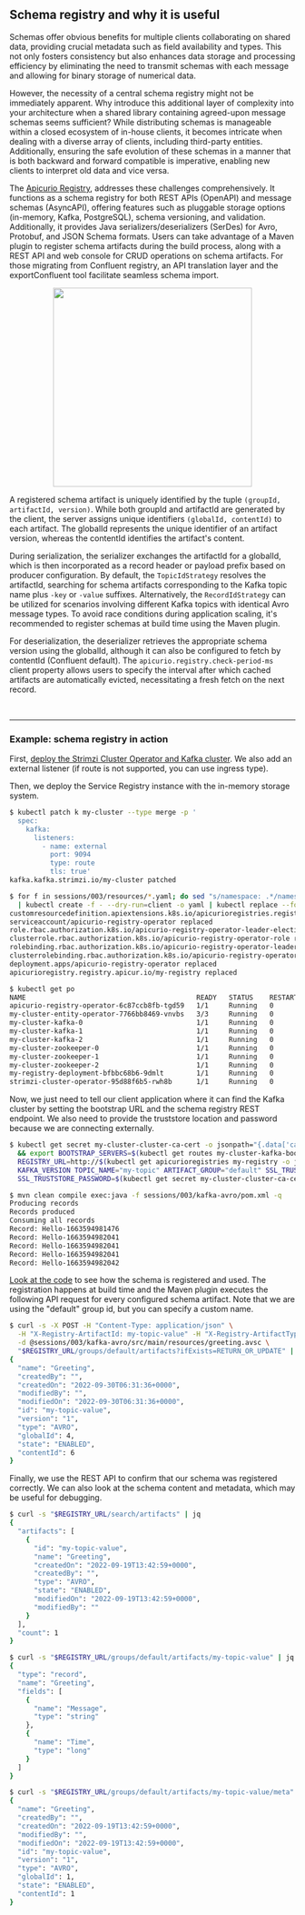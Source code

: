 ## Schema registry and why it is useful

Schemas offer obvious benefits for multiple clients collaborating on shared data, providing crucial metadata such as field availability and types.
This not only fosters consistency but also enhances data storage and processing efficiency by eliminating the need to transmit schemas with each message and allowing for binary storage of numerical data.

However, the necessity of a central schema registry might not be immediately apparent.
Why introduce this additional layer of complexity into your architecture when a shared library containing agreed-upon message schemas seems sufficient?
While distributing schemas is manageable within a closed ecosystem of in-house clients, it becomes intricate when dealing with a diverse array of clients, including third-party entities.
Additionally, ensuring the safe evolution of these schemas in a manner that is both backward and forward compatible is imperative, enabling new clients to interpret old data and vice versa.

The [Apicurio Registry](https://www.apicur.io/registry), addresses these challenges comprehensively.
It functions as a schema registry for both REST APIs (OpenAPI) and message schemas (AsyncAPI), offering features such as pluggable storage options (in-memory, Kafka, PostgreSQL), schema versioning, and validation.
Additionally, it provides Java serializers/deserializers (SerDes) for Avro, Protobuf, and JSON Schema formats.
Users can take advantage of a Maven plugin to register schema artifacts during the build process, along with a REST API and web console for CRUD operations on schema artifacts.
For those migrating from Confluent registry, an API translation layer and the exportConfluent tool facilitate seamless schema import.

<p align="center"><img src="images/serdes.png" height=350/></p>

A registered schema artifact is uniquely identified by the tuple `(groupId, artifactId, version)`.
While both groupId and artifactId are generated by the client, the server assigns unique identifiers `(globalId, contentId)` to each artifact.
The globalId represents the unique identifier of an artifact version, whereas the contentId identifies the artifact's content.

During serialization, the serializer exchanges the artifactId for a globalId, which is then incorporated as a record header or payload prefix based on producer configuration.
By default, the `TopicIdStrategy` resolves the artifactId, searching for schema artifacts corresponding to the Kafka topic name plus `-key` or `-value` suffixes.
Alternatively, the `RecordIdStrategy` can be utilized for scenarios involving different Kafka topics with identical Avro message types.
To avoid race conditions during application scaling, it's recommended to register schemas at build time using the Maven plugin.

For deserialization, the deserializer retrieves the appropriate schema version using the globalId, although it can also be configured to fetch by contentId (Confluent default).
The `apicurio.registry.check-period-ms` client property allows users to specify the interval after which cached artifacts are automatically evicted, necessitating a fresh fetch on the next record.

<br/>

---
### Example: schema registry in action

First, [deploy the Strimzi Cluster Operator and Kafka cluster](/sessions/001).
We also add an external listener (if route is not supported, you can use ingress type).

Then, we deploy the Service Registry instance with the in-memory storage system.

```sh
$ kubectl patch k my-cluster --type merge -p '
  spec:
    kafka:
      listeners:
        - name: external
          port: 9094
          type: route
          tls: true'
kafka.kafka.strimzi.io/my-cluster patched

$ for f in sessions/003/resources/*.yaml; do sed "s/namespace: .*/namespace: $NAMESPACE/g" $f \
  | kubectl create -f - --dry-run=client -o yaml | kubectl replace --force -f -; done
customresourcedefinition.apiextensions.k8s.io/apicurioregistries.registry.apicur.io replaced
serviceaccount/apicurio-registry-operator replaced
role.rbac.authorization.k8s.io/apicurio-registry-operator-leader-election-role replaced
clusterrole.rbac.authorization.k8s.io/apicurio-registry-operator-role replaced
rolebinding.rbac.authorization.k8s.io/apicurio-registry-operator-leader-election-rolebinding replaced
clusterrolebinding.rbac.authorization.k8s.io/apicurio-registry-operator-rolebinding replaced
deployment.apps/apicurio-registry-operator replaced
apicurioregistry.registry.apicur.io/my-registry replaced

$ kubectl get po
NAME                                          READY   STATUS    RESTARTS   AGE
apicurio-registry-operator-6c87ccb8fb-tgd59   1/1     Running   0          64s
my-cluster-entity-operator-7766bb8469-vnvbs   3/3     Running   0          16m
my-cluster-kafka-0                            1/1     Running   0          15m
my-cluster-kafka-1                            1/1     Running   0          14m
my-cluster-kafka-2                            1/1     Running   0          13m
my-cluster-zookeeper-0                        1/1     Running   0          20m
my-cluster-zookeeper-1                        1/1     Running   0          20m
my-cluster-zookeeper-2                        1/1     Running   0          20m
my-registry-deployment-bfbbc68b6-9dmlt        1/1     Running   0          39s
strimzi-cluster-operator-95d88f6b5-rwh8b      1/1     Running   0          21m
```

Now, we just need to tell our client application where it can find the Kafka cluster by setting the bootstrap URL and the schema registry REST endpoint.
We also need to provide the truststore location and password because we are connecting externally.

```sh
$ kubectl get secret my-cluster-cluster-ca-cert -o jsonpath="{.data['ca\.p12']}" | base64 -d > /tmp/truststore.p12 \
  && export BOOTSTRAP_SERVERS=$(kubectl get routes my-cluster-kafka-bootstrap -o jsonpath="{.status.ingress[0].host}"):443 \
  REGISTRY_URL=http://$(kubectl get apicurioregistries my-registry -o jsonpath="{.status.info.host}")/apis/registry/v2 \
  KAFKA_VERSION TOPIC_NAME="my-topic" ARTIFACT_GROUP="default" SSL_TRUSTSTORE_LOCATION="/tmp/truststore.p12" \
  SSL_TRUSTSTORE_PASSWORD=$(kubectl get secret my-cluster-cluster-ca-cert -o jsonpath="{.data['ca\.password']}" | base64 -d)

$ mvn clean compile exec:java -f sessions/003/kafka-avro/pom.xml -q
Producing records
Records produced
Consuming all records
Record: Hello-1663594981476
Record: Hello-1663594982041
Record: Hello-1663594982041
Record: Hello-1663594982041
Record: Hello-1663594982042
```

[Look at the code](/sessions/003/kafka-avro/src/main/java/it/fvaleri/example/Main.java) to see how the schema is registered and used.
The registration happens at build time and the Maven plugin executes the following API request for every configured schema artifact.
Note that we are using the "default" group id, but you can specify a custom name.

```sh
$ curl -s -X POST -H "Content-Type: application/json" \
  -H "X-Registry-ArtifactId: my-topic-value" -H "X-Registry-ArtifactType: AVRO" \
  -d @sessions/003/kafka-avro/src/main/resources/greeting.avsc \
  "$REGISTRY_URL/groups/default/artifacts?ifExists=RETURN_OR_UPDATE" | jq
{
  "name": "Greeting",
  "createdBy": "",
  "createdOn": "2022-09-30T06:31:36+0000",
  "modifiedBy": "",
  "modifiedOn": "2022-09-30T06:31:36+0000",
  "id": "my-topic-value",
  "version": "1",
  "type": "AVRO",
  "globalId": 4,
  "state": "ENABLED",
  "contentId": 6
}
```

Finally, we use the REST API to confirm that our schema was registered correctly.
We can also look at the schema content and metadata, which may be useful for debugging.

```sh
$ curl -s "$REGISTRY_URL/search/artifacts" | jq
{
  "artifacts": [
    {
      "id": "my-topic-value",
      "name": "Greeting",
      "createdOn": "2022-09-19T13:42:59+0000",
      "createdBy": "",
      "type": "AVRO",
      "state": "ENABLED",
      "modifiedOn": "2022-09-19T13:42:59+0000",
      "modifiedBy": ""
    }
  ],
  "count": 1
}

$ curl -s "$REGISTRY_URL/groups/default/artifacts/my-topic-value" | jq
{
  "type": "record",
  "name": "Greeting",
  "fields": [
    {
      "name": "Message",
      "type": "string"
    },
    {
      "name": "Time",
      "type": "long"
    }
  ]
}

$ curl -s "$REGISTRY_URL/groups/default/artifacts/my-topic-value/meta" | jq
{
  "name": "Greeting",
  "createdBy": "",
  "createdOn": "2022-09-19T13:42:59+0000",
  "modifiedBy": "",
  "modifiedOn": "2022-09-19T13:42:59+0000",
  "id": "my-topic-value",
  "version": "1",
  "type": "AVRO",
  "globalId": 1,
  "state": "ENABLED",
  "contentId": 1
}
```

